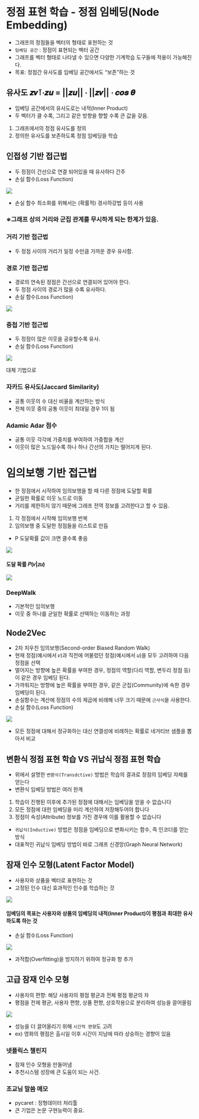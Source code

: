# 정점 표현 학습 - 정점 임베딩(Node Embedding)
- 그래프의 정점들을 벡터의 형태로 표현하는 것
- `임베딩 공간` :  정점이 표현되는 벡터 공간
- 그래프를 벡터 형태로 나타낼 수 있으면 다양한 기계학습 도구들에 적용이 가능해진다.
- 목표: 정점간 유사도를 임베딩 공간에서도 “보존”하는 것

## 유사도  𝒛𝒗⊺⋅𝒛𝒖 = ||𝒛𝒖|| ⋅ ||𝒛𝒗|| ⋅ 𝒄𝒐𝒔 𝜽 
- 임베딩 공간에서의 유사도로는 내적(Inner Product)
- 두 벡터가 클 수록, 그리고 같은 방향을 향할 수록 큰 값을 갖음.
1.  그래프에서의 정점 유사도를 정의
2.  정의한 유사도를 보존하도록 정점 임베딩을 학습

## 인접성 기반 접근법
- 두 정점이 간선으로 연결 되어있을 때 유사하다 간주
- 손실 함수(Loss Function)
<img src=image/adjacencyloss.PNG>
 
- 손실 함수 최소화를 위해서는 (확률적) 경사하강법 등이 사용
### ※그래프 상의 거리와 군집 관계를 무시하게 되는 한계가 있음.

### 거리 기반 접근법
- 두 정점 사이의 거리가 일정 수만큼 가까운 경우 유사함.

### 경로 기반 접근법
- 경로의 연속된 정점은 간선으로 연결되어 있어야 한다.
- 두 정점 사이의 경로가 많을 수록 유사하다.
- 손실 함수(Loss Function)
<img src=image/pathloss.PNG>

###  중첩 기반 접근법
- 두 정점이 많은 이웃을 공유할수록 유사.
- 손실 함수(Loss Function)
<img src=image/nestingloss.PNG>
 
대체 기법으로
### 자카드 유사도(Jaccard Similarity)
- 공통 이웃의 수 대신 비율을 계산하는 방식
- 전체 이웃 중의 공통 이웃이 최대일 경우 1이 됨
### Adamic Adar 점수
- 공통 이웃 각각에 가중치를 부여하여 가중합을 계산
- 이웃이 많은 노드일수록 하나 하나 간선의 가치는 떨어지게 된다.

# 임의보행 기반 접근법
- 한 정점에서 시작하여 임의보행을 할 때 다른 정점에 도달할 확률
- 균일한 확률로 이웃 노드로 이동
- 거리를 제한하지 않기 때문에 그래프 전역 정보를 고려한다고 할 수 있음.
1. 각 정점에서 시작해 임의보행 반복
2. 임의보행 중 도달한 정점들을 리스트로 만듬
- P 도달확률 값이 크면 클수록 좋음
<img src=image/walkloss.PNG>
 
#### 도달 확률  𝑃(𝑣|𝑧𝑢)
<img src=image/arriveloss.PNG>

### DeepWalk
- 기본적인 임의보행
- 이웃 중 하나를 균일한 확률로 선택하는 이동하는 과정
 
## Node2Vec
- 2차 치우친 임의보행(Second-order Biased Random Walk)
- 현재 정점(예시에서 𝑣)과 직전에 머물렀던 정점(예시에서 𝑢)을 모두 고려하여 다음 정점을 선택
- 멀어지는 방향에 높은 확률을 부여한 경우, 정점의 역할(다리 역할, 변두리 정점 등)이 같은 경우 임베딩 된다.
- 가까워지는 방향에 높은 확률을 부여한 경우, 같은 군집(Community)에 속한 경우 임베딩이 된다.
- 손실함수는 계산에 정점의 수의 제곱에 비례해 너무 크기 때문에 `근사식`을 사용한다.
- 손실 함수(Loss Function)
<img src=image/node2vec.PNG>
 
- 모든 정점에 대해서 정규화하는 대신 연결성에 비례하는 확률로 네거티브 샘플을 뽑아서 비교

## 변환식 정점 표현 학습 VS 귀납식 정점 표현 학습
- 위에서 설명한 `변환식(Transdctive)` 방법은 학습의 결과로 정점의 임베딩 자체를 얻는다
- 변환식 임베딩 방법은 여러 한계
1. 학습이 진행된 이후에 추가된 정점에 대해서는 임베딩을 얻을 수 없습니다
2. 모든 정점에 대한 임베딩을 미리 계산하여 저장해두어야 합니다
3. 정점이 속성(Attribute) 정보를 가진 경우에 이를 활용할 수 없습니다

- `귀납식(Inductive)` 방법은 정점을 임베딩으로 변화시키는 함수, 즉 인코더를 얻는 방식
- 대표적인 귀납식 임베딩 방법이 바로 그래프 신경망(Graph Neural Network) 

## 잠재 인수 모형(Latent Factor Model)
- 사용자와 상품을 벡터로 표현하는 것
- 고정된 인수 대신 효과적인 인수를 학습하는 것
<img src=image/LatentFactor.PNG>
 
#### 임베딩의 목표는 사용자와 상품의 임베딩의 내적(Inner Product)이 평점과 최대한 유사하도록 하는 것
- 손실 함수(Loss Function)
<img src=image/latentloss.PNG>
 
- 과적합(Overfitting)을 방지하기 위하여 정규화 항 추가

## 고급 잠재 인수 모형
- 사용자의 편향: 해당 사용자의 평점 평균과 전체 평점 평균의 차
-  평점을 전체 평균, 사용자 편향, 상품 편향, 상호작용으로 분리하여 성능을 끌어올림
<img src=image/advancedloss.PNG>
 
- 성능을 더 끌어올리기 위해 `시간적 편향`도 고려
- ex) 영화의 평점은 출시일 이후 시간이 지남에 따라 상승하는 경향이 있음

### 넷플릭스 챌린지
- 잠재 인수 모형을 만들어냄
- 추천시스템 성장에 큰 도움이 되는 사건.


### 조교님 말씀 메모
- pycaret :  정형데이터 처리툴
- 큰 기업은 논문 구현능력이 중요.
